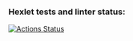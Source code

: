### Hexlet tests and linter status:
[![Actions Status](https://github.com/newzavod/frontend-project-11/workflows/hexlet-check/badge.svg)](https://github.com/newzavod/frontend-project-11/actions)